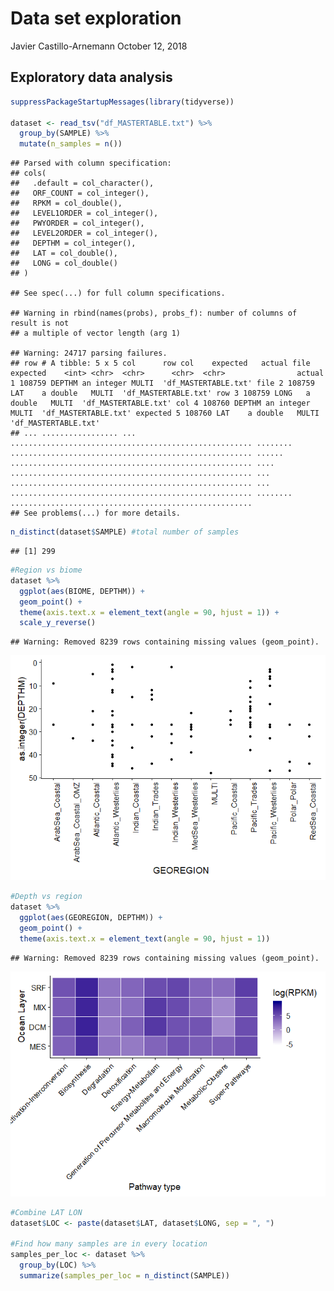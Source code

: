 Data set exploration
================
Javier Castillo-Arnemann
October 12, 2018

Exploratory data analysis
-------------------------

``` r
suppressPackageStartupMessages(library(tidyverse))

dataset <- read_tsv("df_MASTERTABLE.txt") %>%
  group_by(SAMPLE) %>%
  mutate(n_samples = n())
```

    ## Parsed with column specification:
    ## cols(
    ##   .default = col_character(),
    ##   ORF_COUNT = col_integer(),
    ##   RPKM = col_double(),
    ##   LEVEL1ORDER = col_integer(),
    ##   PWYORDER = col_integer(),
    ##   LEVEL2ORDER = col_integer(),
    ##   DEPTHM = col_integer(),
    ##   LAT = col_double(),
    ##   LONG = col_double()
    ## )

    ## See spec(...) for full column specifications.

    ## Warning in rbind(names(probs), probs_f): number of columns of result is not
    ## a multiple of vector length (arg 1)

    ## Warning: 24717 parsing failures.
    ## row # A tibble: 5 x 5 col      row col    expected   actual file                 expected    <int> <chr>  <chr>      <chr>  <chr>                actual 1 108759 DEPTHM an integer MULTI  'df_MASTERTABLE.txt' file 2 108759 LAT    a double   MULTI  'df_MASTERTABLE.txt' row 3 108759 LONG   a double   MULTI  'df_MASTERTABLE.txt' col 4 108760 DEPTHM an integer MULTI  'df_MASTERTABLE.txt' expected 5 108760 LAT    a double   MULTI  'df_MASTERTABLE.txt'
    ## ... ................. ... ...................................................... ........ ...................................................... ...... ...................................................... .... ...................................................... ... ...................................................... ... ...................................................... ........ ......................................................
    ## See problems(...) for more details.

``` r
n_distinct(dataset$SAMPLE) #total number of samples
```

    ## [1] 299

``` r
#Region vs biome
dataset %>%
  ggplot(aes(BIOME, DEPTHM)) +
  geom_point() +
  theme(axis.text.x = element_text(angle = 90, hjust = 1)) +
  scale_y_reverse()
```

    ## Warning: Removed 8239 rows containing missing values (geom_point).

![](exploration_files/figure-markdown_github/unnamed-chunk-1-1.png)

``` r
#Depth vs region
dataset %>%
  ggplot(aes(GEOREGION, DEPTHM)) +
  geom_point() +
  theme(axis.text.x = element_text(angle = 90, hjust = 1))
```

    ## Warning: Removed 8239 rows containing missing values (geom_point).

![](exploration_files/figure-markdown_github/unnamed-chunk-1-2.png)

``` r
#Combine LAT LON
dataset$LOC <- paste(dataset$LAT, dataset$LONG, sep = ", ")

#Find how many samples are in every location
samples_per_loc <- dataset %>% 
  group_by(LOC) %>%
  summarize(samples_per_loc = n_distinct(SAMPLE))
```
